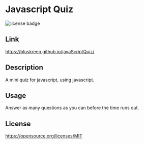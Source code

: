 # Javascript Quiz
![license badge](https://img.shields.io/badge/license-MIT-blue)

## Link
https://bluskreen.github.io/javaScriptQuiz/

## Description
A mini quiz for javascript, using javascript.

## Usage
Answer as many questions as you can before the time runs out.

## License
https://opensource.org/licenses/MIT
